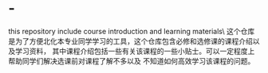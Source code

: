 # -
this repository include course introduction and learning materials\\
  这个仓库是为了方便北化本专业同学学习的工具，这个仓库包含必修和选修课的课程介绍以及学习资料，
其中课程介绍包括一些有关该课程的一些小贴士。可以一定程度上帮助同学们解决选课前对课程了解不多以及
不知道如何高效学习该课程的问题。
